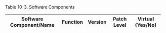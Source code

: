 <!--
Instructions: Populate the following table with the major Operating Systems and Applications within the system boundary. The full name of the software should be used (i.e., Red Hat 6 vs Linux.)
-->

Table 10-3. Software Components

| Software Component/Name | Function | Version | Patch Level | Virtual (Yes/No) |
| ----------------------- | -------- | ------- | ----------- | ---------------- |
